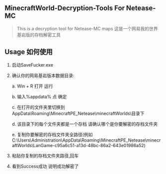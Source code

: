 ## MinecraftWorld-Decryption-Tools For Netease-MC

> This is a decryption tool for Netease-MC maps
这是一个网易我的世界基岩版的存档解密工具

## Usage 如何使用

1. 启动SaveFucker.exe

2. 确认你的网易基岩版本数据目录: 
    
    a. Win + R 打开 运行
    
    b. 输入%appdata% 点 确定
    
    c. 在打开的文件夹里切换到 AppData\Roaming\MinecraftPE_Netease\minecraftWorlds\目录下
    
    d. 该目录下的每个文件夹都是一个存档 请确认哪个是你要解密的存档文件夹
   
   e. 复制你要解密的存档文件夹全路径(例如C:\Users\Administration\AppData\Roaming\MinecraftPE_Netease\minecraftWorlds\LanGame-c95a6c51-a13d-48bc-86a2-643e01986a52\)

3. 粘贴你复制的存档文件夹路径,回车

4. 看到Success成功 说明成功解密了

